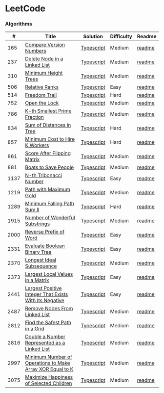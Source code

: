 # LeetCode

### Algorithms

| #    | Title                                                                                    | Solution                                                                                        | Difficulty | Readme                                                            |
| ---- | ---------------------------------------------------------------------------------------- | ----------------------------------------------------------------------------------------------- | ---------- | ----------------------------------------------------------------- |
| 165  | [Compare Version Numbers](https://leetcode.com/problems/compare-version-numbers)         | [Typescript](./algorithms/165-Compare-Version-Numbers/165-Compare-Version-Numbers.ts)           | Medium     | [readme](/algorithms/165-Compare-Version-Numbers/readme.md)      |
| 237  | [Delete Node in a Linked List](https://leetcode.com/problems/delete-node-in-a-linked-list) | [Typescript](./algorithms/237-Delete-Node-in-a-Linked-List/237-Delete-Node-in-a-Linked-List.ts) | Medium   | [readme](./algorithms/237-Delete-Node-in-a-Linked-List/readme.md) | 
| 310  | [Minimum Height Trees](https://leetcode.com/problems/minimum-height-trees/)              | [Typescript](./algorithms/310-minimum-heigt-trees/310-minimum-height-trees.ts)                  | Medium     | [readme](./algorithms/310-minimum-heigt-trees/readme.md)          |
| 506  | [Relative Ranks](https://leetcode.com/problems/relative-ranks)                           | [Typescript](./algorithms/506-Relative-Ranks/506-Relative-Ranks.ts)                             | Easy       | [readme](./algorithms/506-Relative-Ranks/readme.md)                |
| 514  | [Freedom Trail](https://leetcode.com/problems/freedom-trail)                             | [Typescript](./algorithms/514-Freddom-Trail/514-Freedom-Trail.ts)                               | Hard       | [readme](./algorithms/514-Freddom-Trail/readme.md)                |
| 752  | [Open the Lock](https://leetcode.com/problems/open-the-lock/description/)                | [Typescript](./algorithms/752-open-the-lock/752-open-the-lock.ts)                               | Medium     | [readme](./algorithms/752-open-the-lock/readme.md)                |
| 786  | [K-th Smallest Prime Fraction](https://leetcode.com/problems/k-th-smallest-prime-fraction) | [Typescript](./algorithms/786-K-th-Smallest-Prime-Fraction/786-K-th-Smallest-Prime-Fraction.ts) | Medium   | [readme](./algorithms/786-K-th-Smallest-Prime-Fraction/readme.md) |
| 834  | [Sum of Distances in Tree](https://leetcode.com/problems/sum-of-distances-in-tree)       | [Typescript](./algorithms/834-Sum-of-Distances-in-Tree/834-Sum-of-Distances-in-Tree.ts)         | Hard       | [readme](./algorithms/834-Sum-of-Distances-in-Tree/readme.md)     |
| 857  | [Minimum Cost to Hire K Workers](https://leetcode.com/problems/minimum-cost-to-hire-k-workers) | [Typescript](./algorithms/857-Minimum-Cost-to-Hire-K-Workers/857-Minimum-Cost-to-Hire-K-Workers.ts) | Hard | [readme](./algorithms/857-Minimum-Cost-to-Hire-K-Workers/readme.md) |
| 861  | [Score After Flipping Matrix](https://leetcode.com/problems/score-after-flipping-matrix) | [Typescript](./algorithms/861-Score-After-Flipping-Matrix/861-Score-After-Flipping-Matrix.ts)   | Medium     | [readme](./algorithms/861-Score-After-Flipping-Matrix/readme.md)  |
| 881  | [Boats to Save People](https://leetcode.com/problems/boats-to-save-people)               | [Typescript](./algorithms/881-Boats-to-Save-People/881-Boats-to-Save-People.ts)                 | Medium     | [readme](./algorithms/881-Boats-to-Save-People/readme.md)         |
| 1137 | [N-th Tribonacci Number](https://leetcode.com/problems/n-th-tribonacci-number)           | [Typescript](./algorithms/1137-N-th-Tribonacci-Number/1137-N-th-Tribonacci-Number.ts)           | Easy       | [readme](./algorithms/1137-N-th-Tribonacci-Number/readme.md)      |
| 1219 | [Path with Maximum Gold](https://leetcode.com/problems/path-with-maximum-gold)           | [Typescript](./algorithms/1219-Path-with-Maximum-Gold/1219-Path-with-Maximum-Gold.ts)           | Medium     | [readme](./algorithms/1219-Path-with-Maximum-Gold/readme.md)      |
| 1289 | [Minimum Falling Path Sum II](https://leetcode.com/problems/minimum-falling-path-sum-ii) | [Typescript](./algorithms/1289-Minimum-Falling-Path-Sum-II/1289-Minimum-Falling-Path-Sum-II.ts) | Hard       | [readme](./algorithms/1289-Minimum-Falling-Path-Sum-II/readme.md) |
| 1915 | [Number of Wonderful Substrings](https://leetcode.com/problems/number-of-wonderful-substrings)| [Typescript](./algorithms/1915-Number-of-Wonderful-Substrings/1915-Number-of-Wonderful-Substrings.ts) | Medium | [readme](./algorithms/1915-Number-of-Wonderful-Substrings/readme.md) |
| 2000 | [Reverse Prefix of Word](https://leetcode.com/problems/reverse-prefix-of-word)           | [Typescript](./algorithms/2000-Reverse-prefix-of-Word/2000-Reverse-prefix-of-Word.ts)           | Easy       | [readme](./algorithms/2000-Reverse-prefix-of-Word/readme.md)      |
| 2331 | [Evaluate Boolean Binary Tree](https://leetcode.com/problems/evaluate-boolean-binary-tree) | [Typescript](./algorithms/2331-Evaluate-Boolean-Binary-Tree/2331-Evaluate-Boolean-Binary-Tree.ts) | Easy   | [readme](./algorithms/2331-Evaluate-Boolean-Binary-Tree/readme.md) |
| 2370 | [Longest Ideal Subsequence](https://leetcode.com/problems/longest-ideal-subsequence/)    | [Typescript](/algorithms/2370-Longest-Ideal-Subsequence/2370-Longest-Ideal-Subsequence.ts)      | Medium     | [readme](./algorithms/2370-Longest-Ideal-Subsequence/readme.md)   |
| 2373 | [Largest Local Values in a Matrix](https://leetcode.com/problems/largest-local-values-in-a-matrix) | [Typescript](./algorithms/2373-Largest-Local-Values-in-a-Matrix/2373-Largest-Local-Values-in-a-Matrix.ts) | Easy | [readme](./algorithms/2373-Largest-Local-Values-in-a-Matrix/readme.md) |
| 2441 | [Largest Positive Integer That Exists With Its Negative](https://leetcode.com/problems/largest-positive-integer-that-exists-with-its-negative) | [Typescript](./algorithms/2441-Largest-Positive-Integer-That-Exists-With-Its-Negative/2441-Largest-Positive-Integer-That-Exists-With-Its-Negative.ts) | Easy | [readme](./algorithms/2441-Largest-Positive-Integer-That-Exists-With-Its-Negative/readme.md) |
| 2487 | [Remove Nodes From Linked List](https://leetcode.com/problems/remove-nodes-from-linked-list) | [Typescript](./algorithms/2487-Remove-Nodes-From-Linked-List/2487-Remove-Nodes-From-Linked-List.ts) | Medium | [readme](./algorithms/2487-Remove-Nodes-From-Linked-List/readme.md) |
| 2812 | [Find the Safest Path in a Grid](https://leetcode.com/problems/find-the-safest-path-in-a-grid) | [Typescript](./algorithms/2812-Find-the-Safest-Path-in-a-Grid/2812-Find-the-Safest-Path-in-a-Grid.ts) | Medium | [readme](./algorithms/2812-Find-the-Safest-Path-in-a-Grid/readme.md) |
| 2816 | [Double a Number Represented as a Linked List](https://leetcode.com/problems/double-a-number-represented-as-a-linked-list) | [Typescript](./algorithms/2816-Double-a-Number-Represented-as-a-Linked-List/2816-Double-a-Number-Represented-as-a-Linked-List.ts) | Medium | [readme](./algorithms/2816-Double-a-Number-Represented-as-a-Linked-List/readme.md) |
| 2997 | [Minimum Number of Operations to Make Array XOR Equal to K](https://leetcode.com/problems/minimum-number-of-operations-to-make-array-xor-equal-to-k) | [Typescript](./algorithms/2997-Minimum-Number-of-Operations-to-Make-Array-XOR-Equal-to-K/2997-Minimum-Number-of-Operations-to-Make-Array-XOR-Equal-to-K.ts) | Medium | [readme](./algorithms/2997-Minimum-Number-of-Operations-to-Make-Array-XOR-Equal-to-K/readme.md) |
| 3075 | [Maximize Happiness of Selected Children](https://leetcode.com/problems/maximize-happiness-of-selected-children) | [Typescript](./algorithms/3075-Maximize-Happiness-of-Selected-Children/3075-Maximize-Happiness-of-Selected-Children.ts) | Medium | [readme](./algorithms/3075-Maximize-Happiness-of-Selected-Children/readme.md) | 
